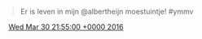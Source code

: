 > Er is leven in mijn @albertheijn moestuintje\! \#ymmv

<img src="../../media/tweet.ico" width="12" /> [Wed Mar 30 21:55:00 +0000 2016](https://twitter.com/DromerDenker/status/715296294936379393)